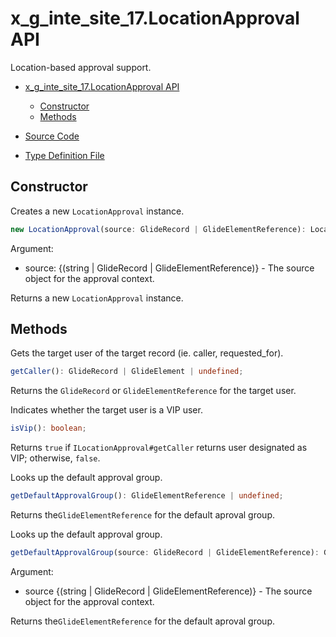 # x_g_inte_site_17.LocationApproval API

Location-based approval support.

- [x_g_inte_site_17.LocationApproval API](#x_g_inte_site_17locationapproval-api)
  - [Constructor](#constructor)
  - [Methods](#methods)

- [Source Code](source/api/LocationApproval.ts)
- [Type Definition File](types/x_g_inte_site_17/api/LocationApproval.d.ts)

## Constructor

Creates a new `LocationApproval` instance.

```TypeScript
new LocationApproval(source: GlideRecord | GlideElementReference): LocationApproval;
```

Argument:

- source: {(string | GlideRecord | GlideElementReference)} - The source object for the approval context.

Returns a new `LocationApproval` instance.

## Methods

Gets the target user of the target record (ie. caller, requested_for).

```TypeScript
getCaller(): GlideRecord | GlideElement | undefined;
```

Returns the `GlideRecord` or `GlideElementReference` for the target user.

Indicates whether the target user is a VIP user.

```TypeScript
isVip(): boolean;
```

Returns `true` if `ILocationApproval#getCaller` returns user designated as VIP; otherwise, `false`.

Looks up the default approval group.

```TypeScript
getDefaultApprovalGroup(): GlideElementReference | undefined;
```

Returns the`GlideElementReference` for the default aproval group.

Looks up the default approval group.

```TypeScript
getDefaultApprovalGroup(source: GlideRecord | GlideElementReference): GlideElementReference | undefined;
```

Argument:

- source {(string | GlideRecord | GlideElementReference)} - The source object for the approval context.

Returns the`GlideElementReference` for the default aproval group.
